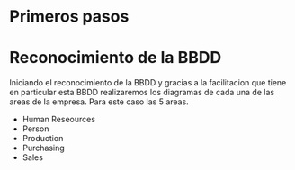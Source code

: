 # Primeros pasos

# Reconocimiento de la BBDD

Iniciando el reconocimiento de la BBDD y gracias a la facilitacion que tiene en particular esta BBDD realizaremos los diagramas de cada una de las areas de la empresa. Para este caso las 5 areas.

* Human Reseources
* Person
* Production
* Purchasing
* Sales
